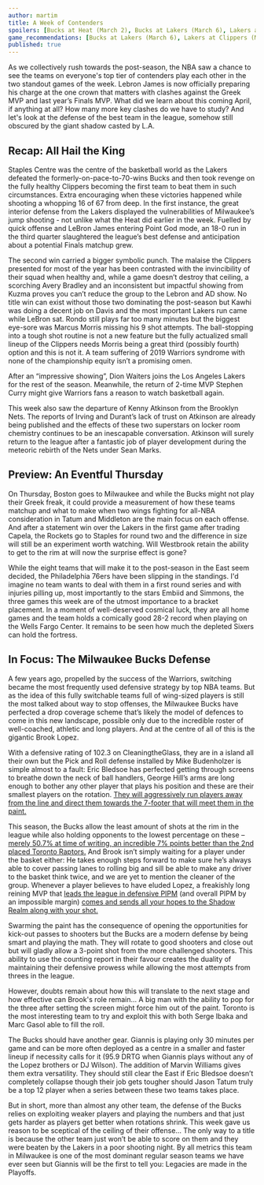 ```yaml
---
author: martim
title: A Week of Contenders
spoilers: [Bucks at Heat (March 2), Bucks at Lakers (March 6), Lakers at Clippers (March 8)]
game_recommendations: [Bucks at Lakers (March 6), Lakers at Clippers (March 8)]
published: true
---
```


As we collectively rush towards the post-season, the NBA saw a chance to see the teams on everyone's top tier of contenders play each other in the two standout games of the week. Lebron James is now officially preparing his charge at the one crown that matters with clashes against the Greek MVP and last year’s Finals MVP. What did we learn about this coming April, if anything at all? How many more key clashes do we have to study? And let's look at the defense of the best team in the league, somehow still obscured by the giant shadow casted by L.A.

<!--spoilers-->

## Recap: All Hail the King

Staples Centre was the centre of the basketball world as the Lakers defeated the formerly-on-pace-to-70-wins Bucks and then took revenge on the fully healthy Clippers becoming the first team to beat them in such circumstances. Extra encouraging when these victories happened while shooting a whopping 16 of 67 from deep. In the first instance, the great interior defense from the Lakers displayed the vulnerabilities of Milwaukee’s jump shooting - not unlike what the Heat did earlier in the week. Fuelled by quick offense and LeBron James entering Point God mode, an 18-0 run in the third quarter slaughtered the league’s best defense and anticipation about a potential Finals matchup grew.

The second win carried a bigger symbolic punch. The malaise the Clippers presented for most of the year has been contrasted with the invincibility of their squad when healthy and, while a game doesn’t 
destroy that ceiling, a scorching Avery Bradley and an inconsistent but impactful showing from Kuzma proves you can’t reduce the group to the Lebron and AD show. No title win can exist without those two dominating the post-season but Kawhi was doing a decent job on Davis and the most important Lakers run came while LeBron sat. Rondo still plays far too many minutes but the biggest eye-sore was Marcus Morris missing his 9 shot attempts. The ball-stopping into a tough shot routine is not a new feature but the fully actualized small lineup of the Clippers needs Morris being a great third (possibly fourth) option and this is not it. A team suffering of 2019 Warriors syndrome with none of the championship equity isn’t a promising omen.

After an “impressive showing”, Dion Waiters joins the Los Angeles Lakers for the rest of the season. Meanwhile, the return of 2-time MVP Stephen Curry might give Warriors fans a reason to watch basketball again.

This week also saw the departure of Kenny Atkinson from the Brooklyn Nets. The reports of Irving and Durant’s lack of trust on Atkinson are already being published and the effects of these two superstars on locker room chemistry continues to be an inescapable conversation. Atkinson will surely return to the league after a fantastic job of player development during the meteoric rebirth of the Nets under Sean Marks.

## Preview: An Eventful Thursday

On Thursday, Boston goes to Milwaukee and while the Bucks might not play their Greek freak, it could provide a measurement of how these teams matchup and what to make when two wings fighting for all-NBA consideration in Tatum and Middleton are the main focus on each offense. And after a statement win over the Lakers in the first game after trading Capela, the Rockets go to Staples for round two and the difference in size will still be an experiment worth watching. Will Westbrook retain the ability to get to the rim at will now the surprise effect is gone?

While the eight teams that will make it to the post-season in the East seem decided, the Philadelphia 76ers have been slipping in the standings. I'd imagine no team wants to deal with them in a first round series and with injuries pilling up, most importantly to the stars Embiid and Simmons, the three games this week are of the utmost importance to a bracket placement. In a moment of well-deserved cosmical luck, they are all home games and the team holds a comically good 28-2 record when playing on the Wells Fargo Center. It remains to be seen how much the depleted Sixers can hold the fortress.

## In Focus: The Milwaukee Bucks Defense

A few years ago, propelled by the success of the Warriors, switching became the most frequently used defensive strategy by top NBA teams. But as the idea of this fully switchable teams full of wing-sized players is still the most talked about way to stop offenses, the Milwaukee Bucks have perfected a drop coverage scheme that’s likely the model of defences to come in this new landscape, possible only due to the incredible roster of well-coached, athletic and long players. And at the centre of all of this is the gigantic Brook Lopez.

With a defensive rating of 102.3 on CleaningtheGlass, they are in a island all their own but the Pick and Roll defense installed by Mike Budenholzer is simple almost to a fault: Eric Bledsoe has perfected getting through screens to breathe down the neck of ball handlers, George Hill’s arms are long enough to bother any other player that plays his position and these are their smallest players on the rotation. [They will aggressively run players away from the line and direct them towards the 7-footer that will meet them in the paint.](https://videos.nba.com/nba/pbp/media/2020/03/04/0021900924/341/a506548b-b3a0-d2c6-79cf-da152d4299ad_1280x720.mp4)

This season, the Bucks allow the least amount of shots at the rim in the league while also holding opponents to the lowest percentage on these – [merely 50.7% at time of writing, an incredible 7% points better than the 2nd placed Toronto Raptors.](https://stats.nba.com/teams/defense-dash-lt6/?sort=LT_06_PCT&dir=-1) And Brook isn’t simply waiting for a player under the basket either: He takes enough steps forward to make sure he’s always able to cover passing lanes to rolling big and sill be able to make any driver to the basket think twice, and we are yet to mention the cleaner of the group. Whenever a player believes to have eluded Lopez, a freakishly long reining MVP that [leads the league in defensive PIPM](https://www.bball-index.com/current-pipm/) (and overall PIPM by an impossible margin) [comes and sends all your hopes to the Shadow Realm along with your shot.](https://videos.nba.com/nba/pbp/media/2020/02/24/0021900851/185/10872f69-0778-013e-0d9d-9c3e984b0d16_1280x720.mp4)

Swarming the paint has the consequence of opening the opportunities for kick-out passes to shooters but the Bucks are a modern defense by being smart and playing the math. They will rotate to good shooters and close out but will gladly allow a 3-point shot from the more challenged shooters. This ability to use the counting report in their favour creates the duality of maintaining their defensive prowess while allowing the most attempts from threes in the league.

However, doubts remain about how this will translate to the next stage and how effective can Brook's role remain… A big man with the ability to pop for the three after setting the screen might force him out of the paint. Toronto is the most interesting team to try and exploit this with both Serge Ibaka and Marc Gasol able to fill the roll.

The Bucks should have another gear. Giannis is playing only 30 minutes per game and can be more often deployed as a centre in a smaller and faster lineup if necessity calls for it (95.9 DRTG when Giannis plays without any of the Lopez brothers or DJ Wilson). The addition of Marvin Williams gives them extra versatility. They should still clear the East if Eric Bledsoe doesn’t completely collapse though their job gets tougher should Jason Tatum truly be a top 12 player when a series between these two teams takes place.

But in short, more than almost any other team, the defense of the Bucks relies on exploiting weaker players and playing the numbers and that just gets harder as players get better when rotations shrink. This week gave us reason to be sceptical of the ceiling of their offense… The only way to a title is because the other team just won’t be able to score on them and they were beaten by the Lakers in a poor shooting night. By all metrics this team in Milwaukee is one of the most dominant regular season teams we have ever seen but Giannis will be the first to tell you: Legacies are made in the Playoffs.

